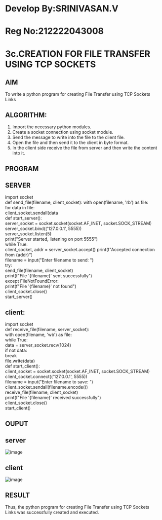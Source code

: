 # Develop By:SRINIVASAN.V
# Reg No:212222043008
# 3c.CREATION FOR FILE TRANSFER USING TCP SOCKETS
## AIM
To write a python program for creating File Transfer using TCP Sockets Links
## ALGORITHM:
1. Import the necessary python modules.
2. Create a socket connection using socket module.
3. Send the message to write into the file to the client file.
4. Open the file and then send it to the client in byte format.
5. In the client side receive the file from server and then write the content into it.
## PROGRAM
## SERVER
import socket   
def send_file(filename, client_socket): with open(filename, 'rb') as file:  
for data in file:   
client_socket.sendall(data  
def start_server():   
server_socket = socket.socket(socket.AF_INET, socket.SOCK_STREAM)  
server_socket.bind(('127.0.0.1', 5555))   
server_socket.listen(5)   
print("Server started, listening on port 5555")   
while True:   
client_socket, addr = server_socket.accept() 
print(f"Accepted connection from {addr}")  
filename = input("Enter filename to send: ")   
try:   
send_file(filename, client_socket)   
print(f"File '{filename}' sent successfully")   
except FileNotFoundError:   
print(f"File '{filename}' not found")  
client_socket.close()  
start_server() 
  
## client:
import socket   
def receive_file(filename, server_socket):   
with open(filename, 'wb') as file:  
while True:  
data = server_socket.recv(1024)   
if not data:   
break   
file.write(data)  
def start_client():   
client_socket = socket.socket(socket.AF_INET, socket.SOCK_STREAM)   
client_socket.connect(('127.0.0.1', 5555))   
filename = input("Enter filename to save: ")   
client_socket.sendall(filename.encode())   
receive_file(filename, client_socket)   
print(f"File '{filename}' received successfully")  
client_socket.close()  
start_client()   
## OUPUT
## server
![image](https://github.com/srinivasanvaiyali/3c.FILE_TRANSFER_USING_TCP_SOCKETS/assets/145117665/cddf2f84-ca93-489c-a1d1-fd092c98d81d)
## client
![image](https://github.com/srinivasanvaiyali/3c.FILE_TRANSFER_USING_TCP_SOCKETS/assets/145117665/c4a719d9-0bc2-47d0-8f9e-f69b9b536140)

## RESULT
Thus, the python program for creating File Transfer using TCP Sockets Links was 
successfully created and executed.
